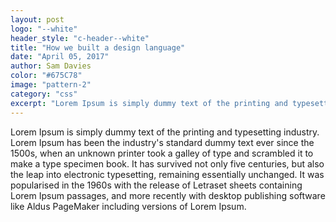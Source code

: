 ```yaml
---
layout: post
logo: "--white"
header_style: "c-header--white"
title: "How we built a design language"
date: "April 05, 2017"
author: Sam Davies
color: "#675C78"
image: "pattern-2"
category: "css"
excerpt: "Lorem Ipsum is simply dummy text of the printing and typesetting industry."
---
```


Lorem Ipsum is simply dummy text of the printing and typesetting industry. Lorem Ipsum has been the industry's standard dummy text ever since the 1500s, when an unknown printer took a galley of type and scrambled it to make a type specimen book. It has survived not only five centuries, but also the leap into electronic typesetting, remaining essentially unchanged. It was popularised in the 1960s with the release of Letraset sheets containing Lorem Ipsum passages, and more recently with desktop publishing software like Aldus PageMaker including versions of Lorem Ipsum.

